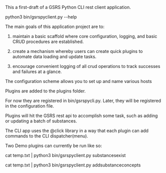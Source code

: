 This a first-draft of a GSRS Python CLI rest client application.

  python3 bin/gsrspyclient.py --help

The main goals of this application project are to:

1) maintain a basic scaffold where core configuration, logging, and basic CRUD procedures are established.

2) create a mechanism whereby users can create quick plugins to automate data loading and update tasks.

3) encourage convenient logging of all crud operations to track successes and failures at a glance.

The configuration scheme allows you to set up and name various hosts

Plugins are added to the plugins folder.

For now they are registered in bin/gsrspycli.py. Later, they will be registered in the configuration file.

Plugins will hit the GSRS rest api to accomplish some task, such as adding or updating a batch of substances.

The CLI app uses the @click library in a way that each plugin can add commands to the CLI dispatcher(menu).

Two Demo plugins can currently be run like so:

  cat temp.txt | python3 bin/gsrspyclient.py substancesexist

  cat temp.txt | python3 bin/gsrspyclient.py addsubstanceconcepts
